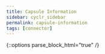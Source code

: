 ```yaml
---
title: Capsule Information
sidebar: cyclr_sidebar
permalink: capsule-information
tags: [connector]
---
```

{::options parse_block_html="true" /}
